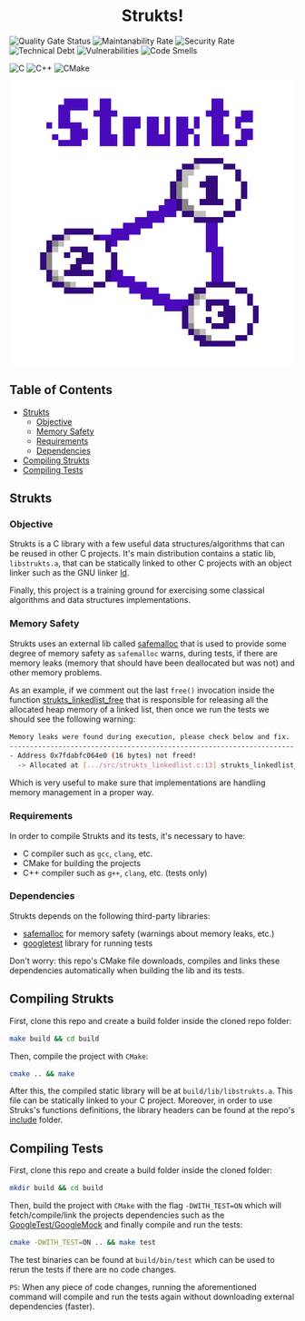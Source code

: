 <h1 align="center">Strukts!</h1>

<p align="left">
  <img alt="Quality Gate Status" src="https://sonarcloud.io/api/project_badges/measure?project=strukts&metric=alert_status">
  <img alt="Maintanability Rate" src="https://sonarcloud.io/api/project_badges/measure?project=strukts&metric=sqale_rating">
  <img alt="Security Rate" src="https://sonarcloud.io/api/project_badges/measure?project=strukts&metric=security_rating">
  <img alt="Technical Debt" src="https://sonarcloud.io/api/project_badges/measure?project=strukts&metric=sqale_index">
  <img alt="Vulnerabilities" src="https://sonarcloud.io/api/project_badges/measure?project=strukts&metric=vulnerabilities">
  <img alt="Code Smells" src="https://sonarcloud.io/api/project_badges/measure?project=strukts&metric=code_smells">
</p>

<p align="left">
  <img alt="C" src="https://img.shields.io/badge/c-%2300599C.svg?style=for-the-badge&logo=c&logoColor=white"/>
  <img alt="C++" src="https://img.shields.io/badge/c++-%2300599C.svg?style=for-the-badge&logo=c%2B%2B&logoColor=white"/>
  <img alt="CMake" src="https://img.shields.io/badge/CMake-%23008FBA.svg?style=for-the-badge&logo=cmakelogoColor=white">
</p>

<p align="center"><img src="docs/strukts.png"></p>

## Table of Contents

- [Strukts](#Strukts)
  - [Objective](#Objective)
  - [Memory Safety](#Memory-Safety)
  - [Requirements](#Requirements)
  - [Dependencies](#Dependencies)
- [Compiling Strukts](#Compiling-Strukts)
- [Compiling Tests](#Compiling-Tests)

## Strukts

### Objective

Strukts is a C library with a few useful data structures/algorithms that can be reused in other C projects. It's main distribution contains a static lib, `libstrukts.a`, that can be statically linked to other C projects with an object linker such as the GNU linker [ld](https://ftp.gnu.org/old-gnu/Manuals/ld-2.9.1/html_mono/ld.html).

Finally, this project is a training ground for exercising some classical algorithms and data structures implementations.

### Memory Safety

Strukts uses an external lib called [safemalloc](https://github.com/Theldus/safemalloc) that is used to provide some degree of memory safety as `safemalloc` warns, during tests, if there are memory leaks (memory that should have been deallocated but was not) and other memory problems.

As an example, if we comment out the last `free()` invocation inside the function [strukts_linkedlist_free](src/strukts_linkedlist.c) that is responsible for releasing all the allocated heap memory of a linked list, then once we run the tests we should see the following warning:

```sh
Memory leaks were found during execution, please check below and fix.
----------------------------------------------------------------------
- Address 0x7fdabfc064e0 (16 bytes) not freed!
  -> Allocated at [.../src/strukts_linkedlist.c:13] strukts_linkedlist_new()
```

Which is very useful to make sure that implementations are handling memory management in a proper way.

### Requirements

In order to compile Strukts and its tests, it's necessary to have:

- C compiler such as `gcc`, `clang`, etc.
- CMake for building the projects
- C++ compiler such as `g++`, `clang`, etc. (tests only)

### Dependencies

Strukts depends on the following third-party libraries:

- [safemalloc](https://github.com/Theldus/safemalloc) for memory safety (warnings about memory leaks, etc.)
- [googletest](https://github.com/google/googletest) library for running tests

Don't worry: this repo's CMake file downloads, compiles and links these dependencies automatically when building the lib and its tests.

## Compiling Strukts

First, clone this repo and create a build folder inside the cloned repo folder:

```sh
make build && cd build
```

Then, compile the project with `CMake`:

```sh
cmake .. && make
```

After this, the compiled static library will be at `build/lib/libstrukts.a`. This file can be statically linked
to your C project. Moreover, in order to use Struks's functions definitions, the library headers can be found at the repo's [include](include/strukts) folder.

## Compiling Tests

First, clone this repo and create a build folder inside the cloned folder:

```sh
mkdir build && cd build
```

Then, build the project with `CMake` with the flag `-DWITH_TEST=ON` which will fetch/compile/link the projects dependencies such as the [GoogleTest/GoogleMock](https://github.com/google/googletest) and finally compile and run
the tests:

```sh
cmake -DWITH_TEST=ON .. && make test
```

The test binaries can be found at `build/bin/test` which can be used to rerun the tests if there are no code changes.

`PS`: When any piece of code changes, running the aforementioned command will compile and run the tests again without
downloading external dependencies (faster).
